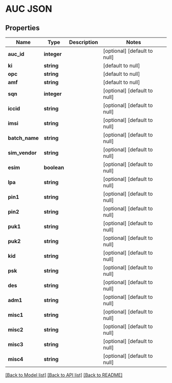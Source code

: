 # AUC JSON

## Properties
Name | Type | Description | Notes
------------ | ------------- | ------------- | -------------
**auc_id** | **integer** |  | [optional] [default to null]
**ki** | **string** |  | [default to null]
**opc** | **string** |  | [default to null]
**amf** | **string** |  | [default to null]
**sqn** | **integer** |  | [optional] [default to null]
**iccid** | **string** |  | [optional] [default to null]
**imsi** | **string** |  | [optional] [default to null]
**batch_name** | **string** |  | [optional] [default to null]
**sim_vendor** | **string** |  | [optional] [default to null]
**esim** | **boolean** |  | [optional] [default to null]
**lpa** | **string** |  | [optional] [default to null]
**pin1** | **string** |  | [optional] [default to null]
**pin2** | **string** |  | [optional] [default to null]
**puk1** | **string** |  | [optional] [default to null]
**puk2** | **string** |  | [optional] [default to null]
**kid** | **string** |  | [optional] [default to null]
**psk** | **string** |  | [optional] [default to null]
**des** | **string** |  | [optional] [default to null]
**adm1** | **string** |  | [optional] [default to null]
**misc1** | **string** |  | [optional] [default to null]
**misc2** | **string** |  | [optional] [default to null]
**misc3** | **string** |  | [optional] [default to null]
**misc4** | **string** |  | [optional] [default to null]

[[Back to Model list]](../README.md#documentation-for-models) [[Back to API list]](../README.md#documentation-for-api-endpoints) [[Back to README]](../README.md)


